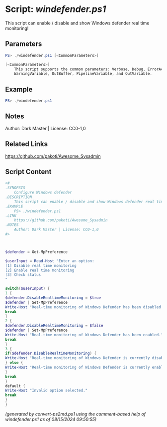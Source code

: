 Script: *windefender.ps1*
========================

This script can enable / disable and show Windows defender real time monitoring!

Parameters
----------
```powershell
PS> ./windefender.ps1 [<CommonParameters>]

[<CommonParameters>]
    This script supports the common parameters: Verbose, Debug, ErrorAction, ErrorVariable, WarningAction, 
    WarningVariable, OutBuffer, PipelineVariable, and OutVariable.
```

Example
-------
```powershell
PS> ./windefender.ps1

```

Notes
-----
Author: Dark Master | License: CC0-1,0

Related Links
-------------
https://github.com/pakoti/Awesome_Sysadmin

Script Content
--------------
```powershell
<#
.SYNOPSIS
	Configure Windows defender 
.DESCRIPTION
	This script can enable / disable and show Windows defender real time monitoring!
.EXAMPLE
	PS> ./windefender.ps1
.LINK
	https://github.com/pakoti/Awesome_Sysadmin
.NOTES
	Author: Dark Master | License: CC0-1,0
#>



$defender = Get-MpPreference

$userInput = Read-Host "Enter an option: 
[1] Disable real time monitoring 
[2] Enable real time monitoring 
[3] Check status
"

switch($userInput) {
1 {
$defender.DisableRealtimeMonitoring = $true
$defender | Set-MpPreference
Write-Host "Real-time monitoring of Windows Defender has been disabled."
break
}
2 {
$defender.DisableRealtimeMonitoring = $false
$defender | Set-MpPreference
Write-Host "Real-time monitoring of Windows Defender has been enabled."
break
}
3 {
if($defender.DisableRealtimeMonitoring) {
Write-Host "Real-time monitoring of Windows Defender is currently disabled."
} else {
Write-Host "Real-time monitoring of Windows Defender is currently enabled."
}
break
}
default {
Write-Host "Invalid option selected."
break
}
}
```

*(generated by convert-ps2md.ps1 using the comment-based help of windefender.ps1 as of 08/15/2024 09:50:55)*

